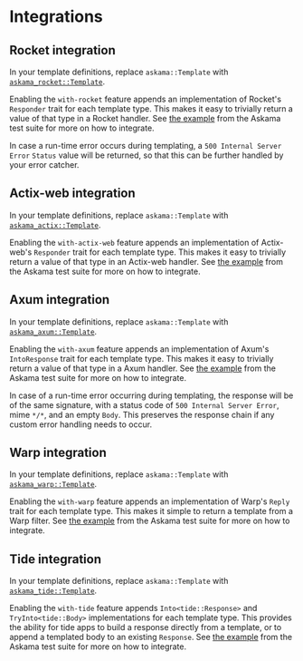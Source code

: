 # Integrations

## Rocket integration

In your template definitions, replace `askama::Template` with
[`askama_rocket::Template`][askama_rocket].

Enabling the `with-rocket` feature appends an implementation of Rocket's
`Responder` trait for each template type. This makes it easy to trivially
return a value of that type in a Rocket handler. See
[the example](https://github.com/djc/askama/blob/main/askama_rocket/tests/basic.rs)
from the Askama test suite for more on how to integrate.

In case a run-time error occurs during templating, a `500 Internal Server
Error` `Status` value will be returned, so that this can be further
handled by your error catcher.

## Actix-web integration

In your template definitions, replace `askama::Template` with
[`askama_actix::Template`][askama_actix].

Enabling the `with-actix-web` feature appends an implementation of Actix-web's
`Responder` trait for each template type. This makes it easy to trivially return
a value of that type in an Actix-web handler. See
[the example](https://github.com/djc/askama/blob/main/askama_actix/tests/basic.rs)
from the Askama test suite for more on how to integrate.

## Axum integration

In your template definitions, replace `askama::Template` with
[`askama_axum::Template`][askama_axum].

Enabling the `with-axum` feature appends an implementation of Axum's
`IntoResponse` trait for each template type. This makes it easy to trivially
return a value of that type in a Axum handler. See
[the example](https://github.com/djc/askama/blob/main/askama_axum/tests/basic.rs)
from the Askama test suite for more on how to integrate.

In case of a run-time error occurring during templating, the response will be of the same
signature, with a status code of `500 Internal Server Error`, mime `*/*`, and an empty `Body`.
This preserves the response chain if any custom error handling needs to occur.

## Warp integration

In your template definitions, replace `askama::Template` with
[`askama_warp::Template`][askama_warp].

Enabling the `with-warp` feature appends an implementation of Warp's `Reply`
trait for each template type. This makes it simple to return a template from
a Warp filter. See [the example](https://github.com/djc/askama/blob/main/askama_warp/tests/warp.rs)
from the Askama test suite for more on how to integrate.

## Tide integration

In your template definitions, replace `askama::Template` with
[`askama_tide::Template`][askama_tide].

Enabling the `with-tide` feature appends `Into<tide::Response>` and
`TryInto<tide::Body>` implementations for each template type. This
provides the ability for tide apps to build a response directly from
a template, or to append a templated body to an existing
`Response`. See [the example](https://github.com/djc/askama/blob/main/askama_tide/tests/tide.rs)
from the Askama test suite for more on how to integrate.

[askama_rocket]: https://docs.rs/askama_rocket
[askama_actix]: https://docs.rs/askama_actix
[askama_axum]: https://docs.rs/askama_axum
[askama_gotham]: https://docs.rs/askama_gotham
[askama_warp]: https://docs.rs/askama_warp
[askama_tide]: https://docs.rs/askama_tide
